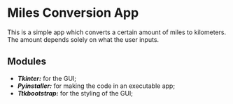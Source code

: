 # Miles Conversion App
This is a simple app which converts a certain amount of miles to kilometers. The amount depends solely on what the user inputs.

## Modules
- ___Tkinter:___ for the GUI; <br>
- ___Pyinstaller:___ for making the code in an executable app; <br>
- ___Ttkbootstrap:___ for the styling of the GUI;
